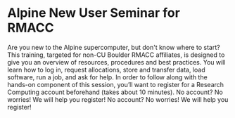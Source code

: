 # Alpine New User Seminar for RMACC

Are you new to the Alpine supercomputer, but don't know where to start? This training, targeted for non-CU Boulder RMACC affiliates, is designed to give you an overview of resources, procedures and best practices. You will learn how to log in, request allocations, store and transfer data, load software, run a job, and ask for help. In order to follow along with the hands-on component of this session, you’ll want to register for a Research Computing account beforehand (takes about 10 minutes). No account? No worries! We will help you register! No account? No worries! We will help you register! 